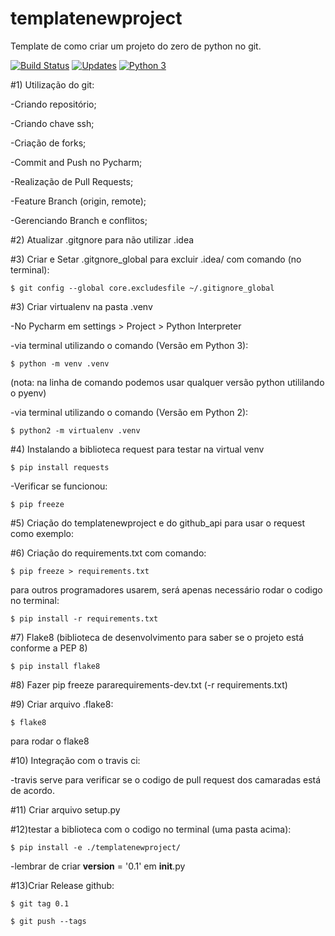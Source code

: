 # templatenewproject
Template de como criar um projeto do zero de python no git.

[![Build Status](https://app.travis-ci.com/JoaoZati/libpythonpro.svg?branch=master)](https://app.travis-ci.com/JoaoZati/libpythonpro)
[![Updates](https://pyup.io/repos/github/JoaoZati/templatenewproject/shield.svg)](https://pyup.io/repos/github/JoaoZati/templatenewproject/)
[![Python 3](https://pyup.io/repos/github/JoaoZati/templatenewproject/python-3-shield.svg)](https://pyup.io/repos/github/JoaoZati/templatenewproject/)


#1) Utilização do git:

-Criando repositório;

-Criando chave ssh;

-Criação de forks;

-Commit and Push no Pycharm;

-Realização de Pull Requests;

-Feature Branch (origin, remote);

-Gerenciando Branch e conflitos;

#2) Atualizar .gitgnore para não utilizar .idea

#3) Criar e Setar .gitgnore_global para excluir .idea/ com comando (no terminal):
```buildoutcfg
$ git config --global core.excludesfile ~/.gitignore_global
```

#3) Criar virtualenv na pasta .venv

-No Pycharm em settings > Project > Python Interpreter

-via terminal utilizando o comando (Versão em Python 3):
```buildoutcfg
$ python -m venv .venv
```

(nota: na linha de comando podemos usar qualquer versão python utililando o pyenv)

-via terminal utilizando o comando (Versão em Python 2):
```buildoutcfg
$ python2 -m virtualenv .venv
```


#4) Instalando a biblioteca request para testar na virtual venv
```buildoutcfg
$ pip install requests
```
-Verificar se funcionou:
```buildoutcfg
$ pip freeze
```

#5) Criação do templatenewproject e do github_api para usar o request como exemplo:

#6) Criação do requirements.txt com comando:
```buildoutcfg
$ pip freeze > requirements.txt
```
para outros programadores usarem, será apenas necessário rodar o codigo no terminal:
```buildoutcfg
$ pip install -r requirements.txt
```

#7) Flake8 (biblioteca de desenvolvimento para saber se o projeto está conforme a PEP 8)
```buildoutcfg
$ pip install flake8
```

#8) Fazer pip freeze pararequirements-dev.txt (-r requirements.txt)

#9) Criar arquivo .flake8:
```buildoutcfg
$ flake8
```
para rodar o flake8

#10) Integração com o travis ci:

-travis serve para verificar se o codigo de pull request dos camaradas está de acordo.

#11) Criar arquivo setup.py

#12)testar a biblioteca com o codigo no terminal (uma pasta acima):
```buildoutcfg
$ pip install -e ./templatenewproject/
```

-lembrar de criar __version__ = '0.1' em __init__.py

#13)Criar Release github:
```buildoutcfg
$ git tag 0.1
```
```buildoutcfg
$ git push --tags
```

